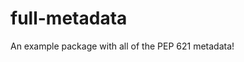 <!--
SPDX-FileCopyrightText: 2023 meson-python developers

SPDX-License-Identifier: MIT
-->

# full-metadata

An example package with all of the PEP 621 metadata!
